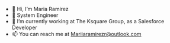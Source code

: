 - 👋 Hi, I’m Maria Ramirez
- 👀 System Engineer
- 🌱 I’m currently working at The Ksquare Group, as a Salesforce Developer
- 📫 You can reach me at Mariiaramirezr@outlook.com
